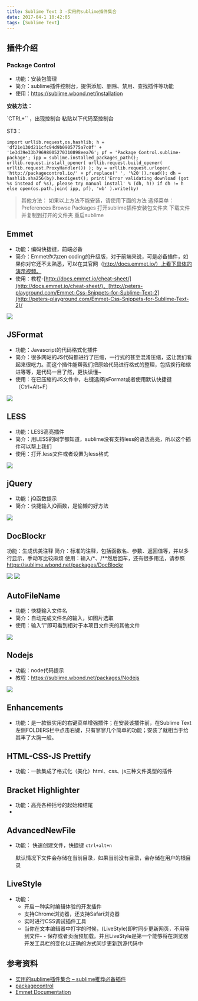 ```yaml
---
title: Sublime Text 3 -实用的sublime插件集合
date: 2017-04-1 10:42:05
tags: [Sublime Text]
---
```


## 插件介绍 ##

### Package Control ###

- 功能：安装包管理
- 简介：sublime插件控制台，提供添加、删除、禁用、查找插件等功能
- 使用：https://sublime.wbond.net/installation

**安装方法：**

`CTRL+`` ，出现控制台
粘贴以下代码至控制台

ST3：

	import urllib.request,os,hashlib; h = 'df21e130d211cfc94d9b0905775a7c0f' + '1e3d39e33b79698005270310898eea76'; pf = 'Package Control.sublime-package'; ipp = sublime.installed_packages_path(); urllib.request.install_opener( urllib.request.build_opener( urllib.request.ProxyHandler()) ); by = urllib.request.urlopen( 'http://packagecontrol.io/' + pf.replace(' ', '%20')).read(); dh = hashlib.sha256(by).hexdigest(); print('Error validating download (got %s instead of %s), please try manual install' % (dh, h)) if dh != h else open(os.path.join( ipp, pf), 'wb' ).write(by)

> 其他方法：
> 如果以上方法不能安装，请使用下面的方法
> 选择菜单：Preferences Browse Packages
> 打开sublime插件安装包文件夹
> 下载文件并复制到打开的文件夹
> 重启sublime



## Emmet ##

- 功能：编码快捷键，前端必备
- 简介：Emmet作为zen coding的升级版，对于前端来说，可是必备插件，如果你对它还不太熟悉，可以在其官网（http://docs.emmet.io/）上看下具体的演示视频。
- 使用：教程-[http://docs.emmet.io/cheat-sheet/](http://docs.emmet.io/cheat-sheet/)、[http://peters-playground.com/Emmet-Css-Snippets-for-Sublime-Text-2](http://peters-playground.com/Emmet-Css-Snippets-for-Sublime-Text-2)/

![](http://cdn.xuanfengge.com/wp-content/uploads/2013/12/emmet.gif)


## JSFormat ##

- 功能：Javascript的代码格式化插件
- 简介：很多网站的JS代码都进行了压缩，一行式的甚至混淆压缩，这让我们看起来很吃力。而这个插件能帮我们把原始代码进行格式的整理，包括换行和缩进等等，是代码一目了然，更快读懂~
- 使用：在已压缩的JS文件中，右键选择jsFormat或者使用默认快捷键（Ctrl+Alt+F）

![](http://cdn.xuanfengge.com/wp-content/uploads/2013/12/jsFormat.gif)


## LESS ##

- 功能：LESS高亮插件
- 简介：用LESS的同学都知道，sublime没有支持less的语法高亮，所以这个插件可以帮上我们
- 使用：打开.less文件或者设置为less格式

![](http://cdn.xuanfengge.com/wp-content/uploads/2013/12/less.gif)


## jQuery ##

- 功能：jQ函数提示
- 简介：快捷输入jQ函数，是偷懒的好方法

![](http://cdn.xuanfengge.com/wp-content/uploads/2013/12/jquery.gif)


## Doc​Blockr ##

功能：生成优美注释
简介：标准的注释，包括函数名、参数、返回值等，并以多行显示，手动写比较麻烦
使用：输入/*、/**然后回车，还有很多用法，请参照
https://sublime.wbond.net/packages/DocBlockr

![](http://cdn.xuanfengge.com/wp-content/uploads/2013/12/basic.gif)
![](http://cdn.xuanfengge.com/wp-content/uploads/2013/12/function-template.gif)

## AutoFileName ##

- 功能：快捷输入文件名
- 简介：自动完成文件名的输入，如图片选取
- 使用：输入”/”即可看到相对于本项目文件夹的其他文件

![](http://cdn.xuanfengge.com/wp-content/uploads/2013/12/autofilename.gif)

## Nodejs ##

- 功能：node代码提示
- 教程：https://sublime.wbond.net/packages/Nodejs

![](http://cdn.xuanfengge.com/wp-content/uploads/2013/12/ZCFcC.png)


## Enhancements ##

- 功能：是一款很实用的右键菜单增强插件；在安装该插件前，在Sublime Text左侧FOLDERS栏中点击右键，只有寥寥几个简单的功能；安装了就相当于给其丰了大胸一般。

## HTML-CSS-JS Prettify ##

- 功能：一款集成了格式化（美化）html、css、js三种文件类型的插件


## Bracket Highlighter ##

- 功能：高亮各种括号的起始和结尾
- 
## AdvancedNewFile ##

- 功能：
	快速创建文件，快捷键 `ctrl+alt+n`

	默认情况下文件会存储在当前目录，如果当前没有目录，会存储在用户的根目录

## LiveStyle ##

- 功能：
	- 开启一种实时编辑体验的开发插件
	- 	支持Chrome浏览器，还支持Safari浏览器
	- 	实时进行CSS调试插件工具
	- 	当你在文本编辑器中打字的时候，(LiveStyle)即时同步更新网页，不用等到文件- - 	保存或者页面预加载。并且LiveStyle是第一个能够将在浏览器开发工具栏的变化以正确的方式同步更新到源代码中

	




## 参考资料 ##

- [实用的sublime插件集合 – sublime推荐必备插件](http://www.xuanfengge.com/practical-collection-of-sublime-plug-in.html)
- [packagecontrol](https://packagecontrol.io/installation)
- [Emmet Documentation](https://docs.emmet.io/cheat-sheet/)